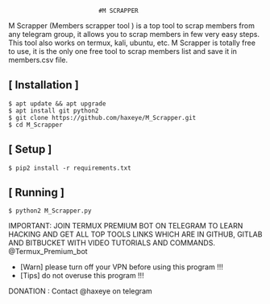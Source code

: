 
                             #M SCRAPPER

M Scrapper (Members scrapper tool ) is a top tool to scrap members from any telegram group, it allows you to scrap members in few very easy steps. This tool also works on termux, kali, ubuntu, etc. M Scrapper is totally free to use, it is the only one free tool to scrap members list and save it in members.csv file.



## [ Installation ]
```
$ apt update && apt upgrade
$ apt install git python2
$ git clone https://github.com/haxeye/M_Scrapper.git
$ cd M_Scrapper
```

## [ Setup ]
```
$ pip2 install -r requirements.txt
```
## [ Running ]
```
$ python2 M_Scrapper.py
```

IMPORTANT: JOIN TERMUX PREMIUM BOT ON TELEGRAM TO LEARN HACKING AND GET ALL TOP TOOLS LINKS WHICH ARE IN GITHUB, GITLAB AND BITBUCKET WITH VIDEO TUTORIALS AND COMMANDS. @Termux_Premium_bot



* [Warn] please turn off your VPN before using this program !!!
* [Tips] do not overuse this program !!!


DONATION : Contact @haxeye on telegram

